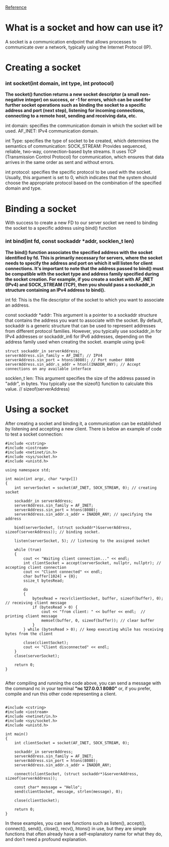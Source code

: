 [Reference](https://www.geeksforgeeks.org/socket-programming-in-cpp/)

# What is a socket and how can use it? 
 A socket is a communication endpoint that allows processes to communicate over a network, typically using the Internet Protocol (IP).

# Creating a socket
### **int socket(int domain, int type, int protocol)**

**The socket() function returns a new socket descriptor (a small non-negative integer) on success, or -1 for errors, which can be used for further socket operations such as binding the socket to a specific address and port (next step), listening for incoming connections, connecting to a remote host, sending and receiving data, etc.**

int domain: specifies the communication domain in which the socket will be used.
AF_INET: IPv4 communication domain.

int Type: specifies the type of socket to be created, which determines the semantics of communication:
SOCK_STREAM: Provides sequenced, reliable, two-way, connection-based byte streams. It uses TCP (Transmission Control Protocol) for communication, which ensures that data arrives in the same order as sent and without errors.

int protocol: specifies the specific protocol to be used with the socket. Usually, this argument is set to 0, which indicates that the system should choose the appropriate protocol based on the combination of the specified domain and type.

# Binding a socket
 With success to create a new FD to our server socket we need to binding the socket to a specific address using bind() function

### int bind(int fd, const sockaddr *addr, socklen_t len)

**The bind() function associates the specified address with the socket identified by fd. This is primarily necessary for servers, where the socket needs to specify the address and port on which it will listen for client connections. It's important to note that the address passed to bind() must be compatible with the socket type and address family specified during the socket creation. For example, if you create a socket with AF_INET (IPv4) and SOCK_STREAM (TCP), then you should pass a sockaddr_in structure containing an IPv4 address to bind().**

int fd: This is the file descriptor of the socket to which you want to associate an address.

const sockaddr *addr: This argument is a pointer to a sockaddr structure that contains the address you want to associate with the socket. By default, sockaddr is a generic structure that can be used to represent addresses from different protocol families. However, you typically use sockaddr_in for IPv4 addresses or sockaddr_in6 for IPv6 addresses, depending on the address family used when creating the socket.
example using ipv4:

```
struct sockaddr_in serverAddress;
serverAddress.sin_family = AF_INET; // IPV4
serverAddress.sin_port = htons(8080); // Port number 8080
serverAddress.sin_addr.s_addr = htonl(INADDR_ANY); // Accept connections on any available interface
```

socklen_t len: This argument specifies the size of the address passed in "addr", in bytes. You typically use the sizeof() function to calculate this value. // sizeof(serverAddress)

# Using a socket 
 After creating a socket and binding it, a communication can be established by listening and accepting a new client. There is below an example of code to test a socket connection:

```
#include <cstring> 
#include <iostream> 
#include <netinet/in.h> 
#include <sys/socket.h> 
#include <unistd.h> 

using namespace std; 

int main(int argc, char *argv[]) 
{ 
	int serverSocket = socket(AF_INET, SOCK_STREAM, 0); // creating socket 

	sockaddr_in serverAddress; 
	serverAddress.sin_family = AF_INET;
	serverAddress.sin_port = htons(8080); 
	serverAddress.sin_addr.s_addr = INADDR_ANY; // specifying the address

	bind(serverSocket, (struct sockaddr*)&serverAddress, sizeof(serverAddress)); // binding socket. 

	listen(serverSocket, 5); // listening to the assigned socket  

	while (true)
	{
		cout << "Waiting client connection..." << endl;
		int clientSocket = accept(serverSocket, nullptr, nullptr); // accepting client connection 
		cout << "Client connected" << endl;
		char buffer[1024] = {0}; 
		ssize_t bytesRead;

		do
		{
			bytesRead = recv(clientSocket, buffer, sizeof(buffer), 0); // receiving client message
			if (bytesRead > 0) {
				cout << "from client: " << buffer << endl;  // printing client message
				memset(buffer, 0, sizeof(buffer)); // clear buffer
			}
		} while (bytesRead > 0); // keep executing while has receiving bytes from the client

		close(clientSocket);
		cout << "Client disconnected" << endl;
	}
	close(serverSocket); 

	return 0; 
}


```
After compiling and running the code above, you can send a message with the command nc in your terminal
**"nc 127.0.0.1 8080"**
or, if you prefer, compile and run this other code representing a client.
```

#include <cstring> 
#include <iostream> 
#include <netinet/in.h> 
#include <sys/socket.h> 
#include <unistd.h> 
  
int main() 
{ 
    int clientSocket = socket(AF_INET, SOCK_STREAM, 0); 
  
    sockaddr_in serverAddress; 
    serverAddress.sin_family = AF_INET; 
    serverAddress.sin_port = htons(8080); 
    serverAddress.sin_addr.s_addr = INADDR_ANY; 
  
    connect(clientSocket, (struct sockaddr*)&serverAddress, sizeof(serverAddress)); 
  
    const char* message = "Hello"; 
    send(clientSocket, message, strlen(message), 0); 
  
    close(clientSocket); 

    return 0; 
}
```

In these examples, you can see functions such as listen(), accept(), connect(), send(), close(), recv(), htons() in use, but they are simple functions that often already have a self-explanatory name for what they do, and don't need a profound explanation.
